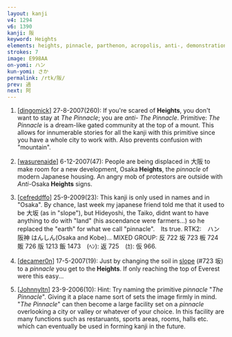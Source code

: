 ```yaml
---
layout: kanji
v4: 1294
v6: 1390
kanji: 阪
keyword: Heights
elements: heights, pinnacle, parthenon, acropolis, anti-, demonstration, cliff, crotch
strokes: 7
image: E998AA
on-yomi: ハン
kun-yomi: さか
permalink: /rtk/阪/
prev: 過
next: 阿
---
```


1) [<a href="http://kanji.koohii.com/profile/dingomick">dingomick</a>] 27-8-2007(260): If you&#039;re scared of <strong>Heights</strong>, you don&#039;t want to stay at <em>The Pinnacle</em>; you are <em>anti-</em> <em>The Pinnacle</em>. Primitive: <em>The Pinnacle</em> is a dream-like gated community at the top of a mount. This allows for innumerable stories for all the kanji with this primitive since you have a whole city to work with. Also prevents confusion with &quot;mountain&quot;.

2) [<a href="http://kanji.koohii.com/profile/wasurenaide">wasurenaide</a>] 6-12-2007(47): People are being displaced in 大阪 to make room for a new development, Osaka<strong> Heights</strong>, the <em>pinnacle</em> of modern Japanese housing. An angry mob of protestors are outside with <em>Anti-</em>Osaka<strong> Heights</strong> signs.

3) [<a href="http://kanji.koohii.com/profile/cefreddffo">cefreddffo</a>] 25-9-2009(23): This kanji is only used in names and in &quot;Osaka&quot;. By chance, last week my japanese friend told me that it used to be 大坂 (as in &quot;slope&quot;), but Hideyoshi, the Taiko, didnt want to have anything to do with &quot;land&quot; (his ascendance were farmers...) so he replaced the &quot;earth&quot; for what we call &quot;pinnacle&quot;.　Its true. RTK2:　ハン 阪神 はんしん(Osaka and Kobe)… MIXED GROUP: 反 722 坂 723 板 724 販 726 版 1213 飯 1473　(ﾍﾝ): 返 725　(ｶ): 仮 966.

4) [<a href="http://kanji.koohii.com/profile/decamer0n">decamer0n</a>] 17-5-2007(19): Just by changing the soil in <a href="../v4/723.html">slope</a> (#723 坂) to a <em>pinnacle</em> you get to the<strong> Heights</strong>. If only reaching the top of Everest were this easy...

5) [<a href="http://kanji.koohii.com/profile/Johnnyltn">Johnnyltn</a>] 23-9-2006(10): Hint: Try naming the primitive <em>pinnacle</em> &quot;<em>The Pinnacle</em>&quot;. Giving it a place name sort of sets the image firmly in mind. &quot;<em>The Pinnacle</em>&quot; can then become a large facility set on a <em>pinnacle</em> overlooking a city or valley or whatever of your choice. In this facility are many functions such as restaruants, sports areas, rooms, halls etc. which can eventually be used in forming kanji in the future.

